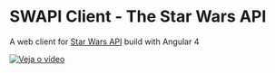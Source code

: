 # SWAPI Client - The Star Wars API

A web client for [Star Wars API](https://swapi.co) build with Angular 4


[![Veja o vídeo](http://fabricionogueira.me/wp-content/uploads/2017/09/index.png)](https://youtu.be/WsHGKEJdfJ0)
